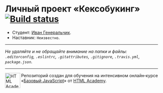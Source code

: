 # Личный проект «Кексобукинг» [![Build status][travis-image]][travis-url]

* Студент: [Иван Генеральчик](https://up.htmlacademy.ru/javascript/10/user/227504).
* Наставник: `Неизвестно`.

---

_Не удаляйте и не обращайте внимание на папки и файлы:_<br>
_`.editorconfig`, `.eslintrc`, `.gitattributes`, `.gitignore`, `.travis.yml`, `package.json`._

---

<a href="https://htmlacademy.ru/intensive/javascript"><img align="left" width="50" height="50" title="HTML Academy" src="https://up.htmlacademy.ru/static/img/intensive/javascript/logo-for-github.svg"></a>

Репозиторий создан для обучения на интенсивном онлайн‑курсе «[Базовый JavaScript](https://htmlacademy.ru/intensive/javascript)» от [HTML Academy](https://htmlacademy.ru).

[travis-image]: https://travis-ci.org/htmlacademy-javascript/227504-keksobooking.svg?branch=master
[travis-url]: https://travis-ci.org/htmlacademy-javascript/227504-keksobooking

